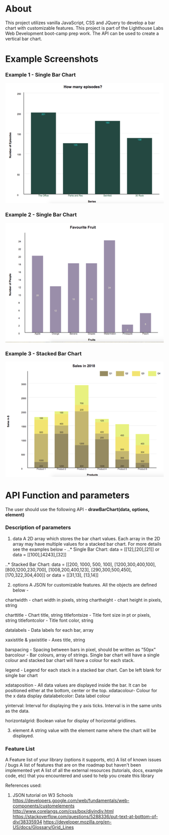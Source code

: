 # About
This project utilizes vanilla JavaScript, CSS and JQuery to develop a bar chart with customizable features. This project is part of the Lighthouse Labs Web Development boot-camp prep work. The API can be used to create a vertical bar chart.

# Example Screenshots 

### Example 1 - Single Bar Chart

![alt text](screenshots/barchart1.png "Single Bar Chart 1")

### Example 2 - Single Bar Chart 

![alt text](screenshots/barchart2.png "Single Bar Chart 2")

### Example 3 - Stacked Bar Chart

![alt text](screenshots/barchart3.png "Stacked Bar Chart")

# API Function and parameters

The user should use the following API - 
**drawBarChart(data, options, element)**

### Description of parameters

1. data 
A 2D array which stores the bar chart values. Each array in the 2D array may have multiple values for a stacked bar chart. 
For more details see the examples below -
..* Single Bar Chart:
data = [[12],[20],[21]] or
data = [[100],[4243],[32]]

..* Stacked Bar Chart:
data = [[200, 1000, 500, 100], [1200,300,400,100], [800,1200,230,700], [1008,200,400,123], [290,300,500,450], [170,322,304,400]] or
data = [[31,13], [13,14]]

2. options
A JSON for customizable features. All the objects are defined below -


  chartwidth -  chart width in pixels, string
  chartheight - chart height in pixels, string

  charttitle -  Chart title, string
  titlefontsize - Title font size in pt or pixels, string
  titlefontcolor - Title font color, string

  datalabels - Data labels for each bar, array

  xaxistitle & yaxistitle - Axes title, string

  barspacing - Spacing between bars in pixel, should be written as "50px"
  barcolour - Bar colours, array of strings. Single bar chart will have a single colour and stacked bar chart will have a colour for each stack. 

  legend - Legend for each stack in a stacked bar chart. Can be left blank for single bar chart

  xdataposition - All data values are displayed inside the bar. It can be positioned either at the bottom, center or the top. 
  xdatacolour- Colour for the x data display
  datalabelcolor: Data label colour

  yinterval: Interval for displaying the y axis ticks. Interval is in the same units as the data.

  horizontalgrid: Boolean value for display of horizontal gridlines.

3. element
A string value with the element name where the chart will be displayed. 


### Feature List 


A Feature list of your library (options it supports, etc)
A list of known issues / bugs
A list of features that are on the roadmap but haven't been implemented yet
A list of all the external resources (tutorials, docs, example code, etc) that you encountered and used to help you create this library





References used:
1. JSON tutorial on W3 Schools
https://developers.google.com/web/fundamentals/web-components/customelements
http://www.corelangs.com/css/box/divindiv.html
https://stackoverflow.com/questions/5288336/put-text-at-bottom-of-div/38335934
https://developer.mozilla.org/en-US/docs/Glossary/Grid_Lines

